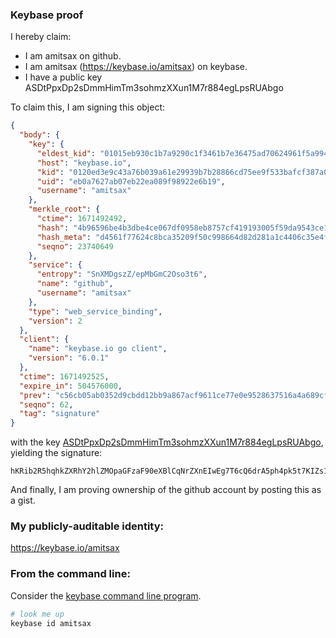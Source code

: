 ### Keybase proof

I hereby claim:

  * I am amitsax on github.
  * I am amitsax (https://keybase.io/amitsax) on keybase.
  * I have a public key ASDtPpxDp2sDmmHimTm3sohmzXXun1M7r884egLpsRUAbgo

To claim this, I am signing this object:

```json
{
  "body": {
    "key": {
      "eldest_kid": "01015eb930c1b7a9290c1f3461b7e36475ad70624961f5a9949c848dff4e9c7fa04a0a",
      "host": "keybase.io",
      "kid": "0120ed3e9c43a76b039a61e29939b7b28866cd75ee9f533bafcf387a02e9b115006e0a",
      "uid": "eb0a7627ab07eb22ea089f98922e6b19",
      "username": "amitsax"
    },
    "merkle_root": {
      "ctime": 1671492492,
      "hash": "4b96596be4b3dbe4ce067df0958eb8757cf419193005f59da9543ce19c0b544de57039604199d9f52aa8797f5bf65bdc569276efaf0d47dff871de4f88d6767c",
      "hash_meta": "d4561f77624c8bca35209f50c998664d82d281a1c4406c35e4fde8198b53ca27",
      "seqno": 23740649
    },
    "service": {
      "entropy": "SnXMDgszZ/epMbGmC2Oso3t6",
      "name": "github",
      "username": "amitsax"
    },
    "type": "web_service_binding",
    "version": 2
  },
  "client": {
    "name": "keybase.io go client",
    "version": "6.0.1"
  },
  "ctime": 1671492525,
  "expire_in": 504576000,
  "prev": "c56cb05ab0352d9cbdd12bb9a867acf9611ce77e0e9528637516a4a689cfe76f",
  "seqno": 62,
  "tag": "signature"
}
```

with the key [ASDtPpxDp2sDmmHimTm3sohmzXXun1M7r884egLpsRUAbgo](https://keybase.io/amitsax), yielding the signature:

```
hKRib2R5hqhkZXRhY2hlZMOpaGFzaF90eXBlCqNrZXnEIwEg7T6cQ6drA5ph4pk5t7KIZs117p9TO6/POHoC6bEVAG4Kp3BheWxvYWTESpcCPsQgxWywWrA1LZy90Su5qGes+WEc534OlShjdRakponP52/EICmMYL7bPy85zI3kTNzxe4wWl0nhJoWxXvePiQZfCG9WAgHCo3NpZ8RAdfrFQRjQ3Ja2ZzwTRIgiType5csWM6+KxC75KM8SBq+TIZHxydC5wwACbP200pcJfag7UOi8Gbnq09V51CMBDqhzaWdfdHlwZSCkaGFzaIKkdHlwZQildmFsdWXEICTWwcSgJIkDlt4LIbp6SnGp/U8VIpXyC5SATRfuiOnyo3RhZ80CAqd2ZXJzaW9uAQ==

```

And finally, I am proving ownership of the github account by posting this as a gist.

### My publicly-auditable identity:

https://keybase.io/amitsax

### From the command line:

Consider the [keybase command line program](https://keybase.io/download).

```bash
# look me up
keybase id amitsax
```

